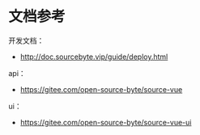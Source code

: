 # 文档参考
开发文档：
- http://doc.sourcebyte.vip/guide/deploy.html

api：
- https://gitee.com/open-source-byte/source-vue

ui：
- https://gitee.com/open-source-byte/source-vue-ui
